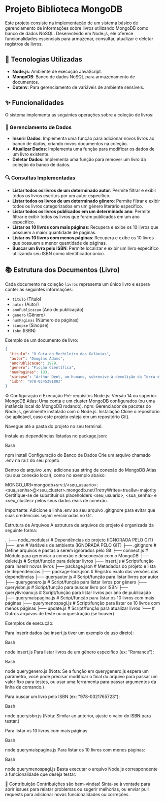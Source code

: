# Projeto Biblioteca MongoDB

Este projeto consiste na implementação de um sistema básico de gerenciamento de informações sobre livros utilizando MongoDB como banco de dados NoSQL. Desenvolvido em Node.js, ele oferece funcionalidades essenciais para armazenar, consultar, atualizar e deletar registros de livros.

## 🚀 Tecnologias Utilizadas

* **Node.js**: Ambiente de execução JavaScript.
* **MongoDB**: Banco de dados NoSQL para armazenamento de documentos.
* **Dotenv**: Para gerenciamento de variáveis de ambiente sensíveis.

## ✨ Funcionalidades

O sistema implementa as seguintes operações sobre a coleção de livros:

### 📖 Gerenciamento de Dados

* **Inserir Dados**: Implementa uma função para adicionar novos livros ao banco de dados, criando novos documentos na coleção.
* **Atualizar Dados**: Implementa uma função para modificar os dados de um livro existente.
* **Deletar Dados**: Implementa uma função para remover um livro da coleção do banco de dados.

### 🔍 Consultas Implementadas

* **Listar todos os livros de um determinado autor**: Permite filtrar e exibir todos os livros escritos por um autor específico.
* **Listar todos os livros de um determinado gênero**: Permite filtrar e exibir todos os livros categorizados em um gênero literário específico.
* **Listar todos os livros publicados em um determinado ano**: Permite filtrar e exibir todos os livros que foram publicados em um ano específico.
* **Listar os 10 livros com mais páginas**: Recupera e exibe os 10 livros que possuem a maior quantidade de páginas.
* **Listar os 10 livros com menos páginas**: Recupera e exibe os 10 livros que possuem a menor quantidade de páginas.
* **Buscar um livro pelo ISBN**: Permite localizar e exibir um livro específico utilizando seu ISBN como identificador único.

## 📚 Estrutura dos Documentos (Livro)

Cada documento na coleção `livros` representa um único livro e espera conter as seguintes informações:

* `titulo` (Título)
* `autor` (Autor)
* `anoPublicacao` (Ano de publicação)
* `genero` (Gênero)
* `numPaginas` (Número de páginas)
* `sinopse` (Sinopse)
* `isbn` (ISBN)

Exemplo de um documento de livro:

```json
{
  "titulo": "O Guia do Mochileiro das Galáxias",
  "autor": "Douglas Adams",
  "anoPublicacao": 1979,
  "genero": "Ficção Científica",
  "numPaginas": 193,
  "sinopse": "Arthur Dent, um humano, sobrevive à demolição da Terra e embarca em uma aventura intergaláctica.",
  "isbn": "978-0345391803"
}
```
⚙️ Configuração e Execução
Pré-requisitos
Node.js: Versão 14 ou superior.
MongoDB Atlas: Uma conta e um cluster MongoDB configurados (ou uma instância local do MongoDB rodando).
npm: Gerenciador de pacotes do Node.js, geralmente instalado com o Node.js.
Instalação
Clone o repositório (se aplicável, caso este projeto esteja em um repositório Git).

Navegue até a pasta do projeto no seu terminal.

Instale as dependências listadas no package.json:

Bash

npm install
Configuração do Banco de Dados
Crie um arquivo chamado .env na raiz do seu projeto.

Dentro do arquivo .env, adicione sua string de conexão do MongoDB Atlas (ou sua conexão local), como no exemplo abaixo:

MONGO_URI=mongodb+srv://<seu_usuario>:<sua_senha>@<seu_cluster>.mongodb.net/?retryWrites=true&w=majority
Certifique-se de substituir os placeholders <seu_usuario>, <sua_senha> e <seu_cluster> pelos seus dados reais de conexão.

Importante: Adicione a linha .env ao seu arquivo .gitignore para evitar que suas credenciais sejam versionadas no Git.

Estrutura de Arquivos
A estrutura de arquivos do projeto é organizada da seguinte forma:

.
├── node_modules/         # Dependências do projeto (IGNORADA PELO GIT)
├── .env                  # Variáveis de ambiente (IGNORADA PELO GIT)
├── .gitignore            # Define arquivos e pastas a serem ignorados pelo Git
├── connect.js            # Módulo para gerenciar a conexão e desconexão com o MongoDB
├── delete.js             # Script/função para deletar livros
├── insert.js             # Script/função para inserir novos livros
├── package.json          # Metadados do projeto e lista de dependências
├── package-lock.json     # Registro exato das versões das dependências
├── queryautor.js         # Script/função para listar livros por autor
├── querygenero.js        # Script/função para listar livros por gênero
├── queryisbn.js          # Script/função para buscar livro por ISBN
├── querylivroano.js      # Script/função para listar livros por ano de publicação
├── querymaispagina.js    # Script/função para listar os 10 livros com mais páginas
├── querymenospagi.js     # Script/função para listar os 10 livros com menos páginas
├── update.js             # Script/função para atualizar livros
└── # Outros arquivos de teste ou orquestração (se houver)

Exemplos de execução:

Para inserir dados (se insert.js tiver um exemplo de uso direto):

Bash

node insert.js
Para listar livros de um gênero específico (ex: "Romance"):

Bash

node querygenero.js
(Nota: Se a função em querygenero.js espera um parâmetro, você pode precisar modificar o final do arquivo para passar um valor fixo para testes, ou usar uma ferramenta para passar argumentos da linha de comando.)

Para buscar um livro pelo ISBN (ex: "978-0321765723"):

Bash

node queryisbn.js
(Nota: Similar ao anterior, ajuste o valor do ISBN para testar.)

Para listar os 10 livros com mais páginas:

Bash

node querymaispagina.js
Para listar os 10 livros com menos páginas:

Bash

node querymenospagi.js
Basta executar o arquivo Node.js correspondente à funcionalidade que deseja testar.

🤝 Contribuição
Contribuições são bem-vindas! Sinta-se à vontade para abrir issues para relatar problemas ou sugerir melhorias, ou enviar pull requests para adicionar novas funcionalidades ou correções.
